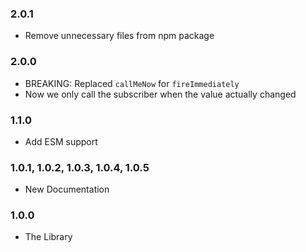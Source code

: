 ### 2.0.1

- Remove unnecessary files from npm package

### 2.0.0

- BREAKING: Replaced `callMeNow` for `fireImmediately`
- Now we only call the subscriber when the value actually changed

### 1.1.0

- Add ESM support

### 1.0.1, 1.0.2, 1.0.3, 1.0.4, 1.0.5

- New Documentation

### 1.0.0

- The Library
